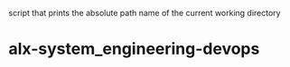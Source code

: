 script that prints the absolute path name of the current working directory
# alx-system_engineering-devops
